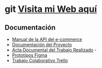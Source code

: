 # git [Visita mi Web aquí](https://sofiarama.github.io/proyectoFinal/login.html)

## Documentación

- [Manual de la API del e-commerce](docs/Manual%20de%20la%20API%20de%20e_Mercado.pdf)
- [Documentación del Proyecto](docs/Letra%20del%20Proyecto.pdf)
- [Acta Documental del Trabajo Realizado](https://onedrive.live.com/edit?id=5410A43A212F8A70!s73ee847e13de49208bc90fa587ad3533&resid=5410A43A212F8A70!s73ee847e13de49208bc90fa587ad3533&cid=5410a43a212f8a70&ithint=file%2Cdocx&redeem=aHR0cHM6Ly8xZHJ2Lm1zL3cvYy81NDEwYTQzYTIxMmY4YTcwL0VYNkU3blBlRXlCSmk4a1BwWWV0TlRNQm1EeVJZZF9pWEJFU1U1UGxoVUUwT2c_ZT02ZndyVEE&migratedtospo=true&wdo=2) -
- [Prototipos Figma ](https://www.figma.com/design/rbqXDJVdmqEMSTjKmt9NA7/Untitled?node-id=0-1&node-type=canvas&t=jTC1KHIXUe0NP1KO-0)
- [Trabajo Colaborativo Trello](https://trello.com/b/fM8r4yFl/proyecto-final-jap)
